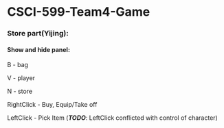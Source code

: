 # CSCI-599-Team4-Game

### Store part(Yijing):

#### Show and hide panel:

B - bag 

V - player

N - store

RightClick - Buy, Equip/Take off

LeftClick - Pick Item (***TODO***: LeftClick conflicted with control of character)
